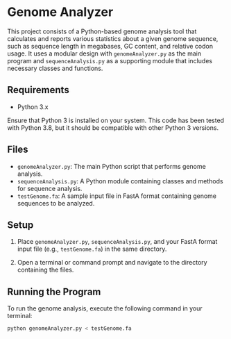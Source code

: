 # Genome Analyzer

This project consists of a Python-based genome analysis tool that calculates and reports various statistics about a given genome sequence, such as sequence length in megabases, GC content, and relative codon usage. It uses a modular design with `genomeAnalyzer.py` as the main program and `sequenceAnalysis.py` as a supporting module that includes necessary classes and functions.

## Requirements

- Python 3.x

Ensure that Python 3 is installed on your system. This code has been tested with Python 3.8, but it should be compatible with other Python 3 versions.

## Files

- `genomeAnalyzer.py`: The main Python script that performs genome analysis.
- `sequenceAnalysis.py`: A Python module containing classes and methods for sequence analysis.
- `testGenome.fa`: A sample input file in FastA format containing genome sequences to be analyzed.

## Setup

1. Place `genomeAnalyzer.py`, `sequenceAnalysis.py`, and your FastA format input file (e.g., `testGenome.fa`) in the same directory.

2. Open a terminal or command prompt and navigate to the directory containing the files.

## Running the Program

To run the genome analysis, execute the following command in your terminal:

```bash
python genomeAnalyzer.py < testGenome.fa
